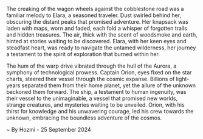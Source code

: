 
The creaking of the wagon wheels against the cobblestone road was a familiar melody to Elara, a seasoned traveler. Dust swirled behind her, obscuring the distant peaks that promised adventure. Her knapsack was laden with maps, worn and faded, each fold a whisper of forgotten trails and hidden treasures. The air, thick with the scent of woodsmoke and earth, hinted at stories waiting to be discovered. Elara, with her keen eyes and steadfast heart, was ready to navigate the untamed wilderness, her journey a testament to the spirit of exploration that burned within her. 

The hum of the warp drive vibrated through the hull of the Aurora, a symphony of technological prowess. Captain Orion, eyes fixed on the star charts, steered their vessel through the cosmic expanse. Billions of light-years separated them from their home planet, yet the allure of the unknown beckoned them forward. The ship, a testament to human ingenuity, was their vessel to the unimaginable, a vessel that promised new worlds, strange creatures, and mysteries waiting to be unveiled. Orion, with his thirst for knowledge and his unwavering courage, led his crew towards the unknown, embracing the boundless adventure of the cosmos. 

~ By Hozmi - 25 September 2024

